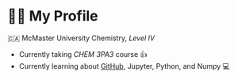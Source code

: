 # 👩‍🔬 My Profile
🇨🇦 McMaster University Chemistry, _Level IV_
- Currently taking _CHEM 3PA3_ course 👍
- Currently learning about [GitHub](https://docs.github.com/en), Jupyter, Python, and Numpy 💻
